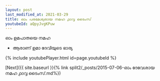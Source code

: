 ```yaml
---
layout: post
last_modified_at: 2021-03-29
title: ഓം പരമേശ്വരായ നമഹ ൧൦൮ ടൈംസ്
youtubeId: aQpyJvgKPuw
---
```

 
 
 ഓം ഉമപാതയെ നമഹ 
 
 -  ആരാണ് ഉമാ ദേവിയുടെ ഭാര്യ 
 
  
 
  
 
 
 
 
 
 


{% include youtubePlayer.html id=page.youtubeId %}
 
[Next]({{ site.baseurl }}{% link  split2/_posts/2015-07-06-ഓം ദേവേശായ നമഹ ൧൦൮ ടൈംസ്.md%})
 
